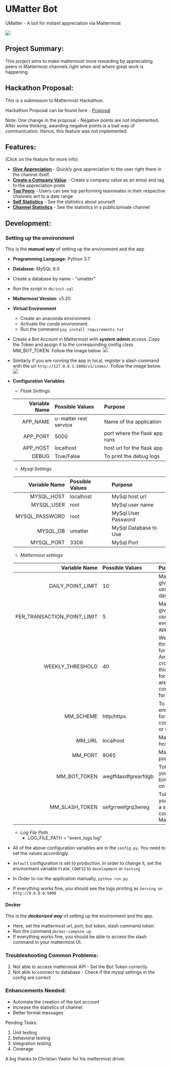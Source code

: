 # UMatter Bot
UMatter - A bot for instant appreciation via Mattermost

![](documentation/img/logo.png)

## Project Summary:

This project aims to make mattermost more rewarding by appreciating peers in Mattermost channels right when and where great work is happening.

## Hackathon Proposal:
This is a submission to Mattermost Hackathon.

Hackathon Proposal can be found here - [Proposal](documentation/ppt.pptx)

Note: One change in the proposal -  Negative points are not implemented. After some thinking, awarding negative points is a bad way of communication. Hence, this feature was not implemented.

## Features:
(Click on the feature for more info)

* [**Give Appreciation**](documentation/features/appreciation.md) - Quickly give appreciation to the user right there in the channel itself.
* [**Create a Company Value**](documentation/features/value.md) - Create a company value as an emoji and tag to the appreciation posts 
* [**Top Peers**](documentation/features/top.md) - Users can see top performing teammates in their respective channels wrt to a date range
* [**Self Statistics**](documentation/features/user.md) - See the statistics about yourself
* [**Channel Statistics**](documentation/features/channel.md) - See the statistics in a public/private channel

## Development:

### Setting up the environment 

This is the ***manual way*** of setting up the environment and the app

* **Programming Language:** Python 3.7
* **Database:** MySQL 8.0
* Create a database by name - "umatter"
* Run the script in `db/init.sql`
* **Mattermost Version:** v5.20
* **Virtual Environment**
  * Create an anaconda environment. 
  * Activate the conda environment.
  * Run the command 
  `pip install requirements.txt`
* Create a Bot Account in Mattermost with ***system admin*** access. Copy the Token and assign it to the corresponding config class MM_BOT_TOKEN. Follow the image below.
![](documentation/img/bot.png)
* Similarly if you are running the app in local, register a slash command with the url `http://127.0.0.1:5000/v1/index/`. Follow the image below.
![](documentation/img/slash.png)
* **Configuration Variables**
  * *Flask Settings*  
    
  | Variable Name | Possible Values | Purpose  |
  | --: | :-- | :-- |
  |APP_NAME| u-matter rest service| Name of the application|
  |APP_PORT| 5000 | port where the flask app runs|
  |APP_HOST| localhost | host url for the flask app|
  |DEBUG| True/False| To print the debug logs|
  
  * *Mysql Settings*

  | Variable Name | Possible Values | Purpose  |
  | --: | :-- | :-- |
  |MYSQL_HOST| localhost| MySql host url|
  |MYSQL_USER| root | MySql user name|
  |MYSQL_PASSWORD| root | MySql User Password|
  |MYSQL_DB | umatter | MySql Database to Use|
  |MYSQL_PORT | 3306 | MySql Port|

  * *Mattermost settings*

  | Variable Name | Possible Values | Purpose  |
  | --: | :-- | :-- |
  |DAILY_POINT_LIMIT| 10 | Max points given by an user per day|
  |PER_TRANSACTION_POINT_LIMIT| 5 |Max points given by an user for every appreciation|
  |WEEKLY_THRESHOLD| 40 |Weekly threshold for reward. Anyone crossing this value for 7 days are considered for reward|
  |MM_SCHEME|http/https|To use SSL encryption for MM connectivity or not|
  |MM_URL|localhost| Mattermost host|
  |MM_PORT|8065| Mattermost port|
  |MM_BOT_TOKEN|wegffdasdfgrearfdgb| Token once you create a bot account on MM|
  |MM_SLASH_TOKEN|sefgrrwefgrq3wreg| Token once you register a slash command in Mattermost|

  * *Log File Path*
    * LOG_FILE_PATH = "event_logs.log"
 * All of the above configuration variables are in the `config.py`. You need to set the values accordingly.
 * `default` configuration is set to production. In order to change it, set the environment variable `FLASK_CONFIG` to `development` or `testing`
 * In Order to run the application manually,
 `python run.py`
 * If everything works fine, you should see the logs printing as `Serving on http://0.0.0.0:5000`

#### Docker
This is the ***dockerized way*** of setting up the environment and the app.

* Here, set the mattermost url, port, bot token, slash command token. 
* Run the command `docker-compose up`
* If everything works fine, you should be able to access the slash command in your mattermost UI.


### Troubleshooting Common Problems:
1. Not able to access mattermost API - Set the Bot Token correctly
2. Not able to connect to database - Check if the mysql settings in the config are correct

### Enhancements Needed:
* Automate the creation of the bot account
* Increase the statistics of channel
* Better format messages

Pending Tasks:
1. Unit testing
2. behavioral testing
3. Integration testing
4. Coverage

A big thanks to Christian Vaelor for his mattermost driver.
